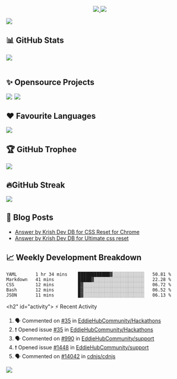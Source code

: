 <div>
<p align="center">
<a href="#projects">
<img src="https://img.shields.io/github/stars/krishdevdb?affiliations=OWNER%2CCOLLABORATOR&logo=github&style=for-the-badge&label=Star">
</a>
<a href="https://github.com/krishdevdb?tab=followers">
<img src="https://img.shields.io/github/followers/krishdevdb?logo=github&style=for-the-badge"></a>
</p>
<img src="https://cardivo.vercel.app/api?name=Krish%20Dev%20DB&description=A%20Open%20Source%20Developer%0A&image=https%3A%2F%2Favatars.githubusercontent.com%2Fu%2F76587897%3Fv%3D4&site=https%3A%2F%2Fgithub.com%2Fkrishdevdb%2F&instagram=krishdevdb&linkedin=krish-dev-db-02a387206&github=krishdevdb&twitter=krishdevdb&pattern=leaf&backgroundColor=%23ecf0f1&colorPattern=%23eaeaea">
<br>
</div>

<div>
<h2 id="stats">📊 GitHub Stats</h2>
<img src="https://github-readme-stats.vercel.app/api?username=krishdevdb&show_icons=true&count_private=true">
</div>

<div>
<br>
<h2 id="projects"> ✨ Opensource Projects</h2>
<a href="https://github.com/krishdevdb/reseter.css"><img src="https://github-readme-stats.vercel.app/api/pin/?username=krishdevdb&repo=reseter.css&show_icons=true&count_private=true&layout=compact"></a>&#8198;
<a href="https://github.com/krishdevdb/readme-template"><img src="https://github-readme-stats.vercel.app/api/pin/?username=krishdevdb&repo=readme-template&show_icons=true&count_private=true&layout=compact"></a>
<br>
</div>

<div>
<h2 id="languages"> ❤ Favourite Languages </h2>
<img src="https://github-readme-stats.vercel.app/api/top-langs/?username=krishdevdb&show_icons=true&count_private=true&layout=compact">
</div>

<div>
<h2 id="trophee">🏆 GitHub Trophee</h2>
<img src="https://github-profile-trophy.vercel.app/?username=krishdevdb&row=1&no-frame=true">
<br>
</div>

<div>
<h2 id="streak">🔥GitHub Streak</h2>
<img src="https://github-readme-streak-stats.herokuapp.com/?user=krishdevdb">
<br>
</div>

<h2 id="posts"> 📕 Blog Posts </h2>

<!-- BLOG-POSTS:START -->
- [Answer by Krish Dev DB for CSS Reset for Chrome](https://stackoverflow.com/questions/12936753/css-reset-for-chrome/67345930#67345930)
- [Answer by Krish Dev DB for Ultimate css reset](https://stackoverflow.com/questions/48488800/ultimate-css-reset/67331930#67331930)
<!-- BLOG-POSTS:END -->

<h2 id="breakdown"> 📈 Weekly Development Breakdown </h2>

<!--START_SECTION:waka-->
```text
YAML       1 hr 34 mins    ████████████▓░░░░░░░░░░░░   50.81 % 
Markdown   41 mins         █████▓░░░░░░░░░░░░░░░░░░░   22.28 % 
CSS        12 mins         █▓░░░░░░░░░░░░░░░░░░░░░░░   06.72 % 
Bash       12 mins         █▓░░░░░░░░░░░░░░░░░░░░░░░   06.52 % 
JSON       11 mins         █▓░░░░░░░░░░░░░░░░░░░░░░░   06.13 % 
```
<!--END_SECTION:waka-->

<h2" id="activity"> ⚡ Recent Activity </h2>

<!--START_SECTION:activity-->
1. 🗣 Commented on [#35](https://github.com/EddieHubCommunity/Hackathons/issues/35) in [EddieHubCommunity/Hackathons](https://github.com/EddieHubCommunity/Hackathons)
2. ❗️ Opened issue [#35](https://github.com/EddieHubCommunity/Hackathons/issues/35) in [EddieHubCommunity/Hackathons](https://github.com/EddieHubCommunity/Hackathons)
3. 🗣 Commented on [#990](https://github.com/EddieHubCommunity/support/issues/990) in [EddieHubCommunity/support](https://github.com/EddieHubCommunity/support)
4. ❗️ Opened issue [#1448](https://github.com/EddieHubCommunity/support/issues/1448) in [EddieHubCommunity/support](https://github.com/EddieHubCommunity/support)
5. 🗣 Commented on [#14042](https://github.com/cdnjs/cdnjs/issues/14042) in [cdnjs/cdnjs](https://github.com/cdnjs/cdnjs)
<!--END_SECTION:activity-->

<img align="center" src="https://activity-graph.herokuapp.com/graph?username=krishdevdb&theme=xcode&hide_border=true&area=true&point=transparent">
